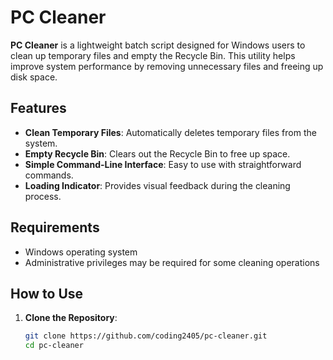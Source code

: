 # PC Cleaner

**PC Cleaner** is a lightweight batch script designed for Windows users to clean up temporary files and empty the Recycle Bin. This utility helps improve system performance by removing unnecessary files and freeing up disk space.

## Features

- **Clean Temporary Files**: Automatically deletes temporary files from the system.
- **Empty Recycle Bin**: Clears out the Recycle Bin to free up space.
- **Simple Command-Line Interface**: Easy to use with straightforward commands.
- **Loading Indicator**: Provides visual feedback during the cleaning process.

## Requirements

- Windows operating system
- Administrative privileges may be required for some cleaning operations

## How to Use

1. **Clone the Repository**:
   ```bash
   git clone https://github.com/coding2405/pc-cleaner.git
   cd pc-cleaner
